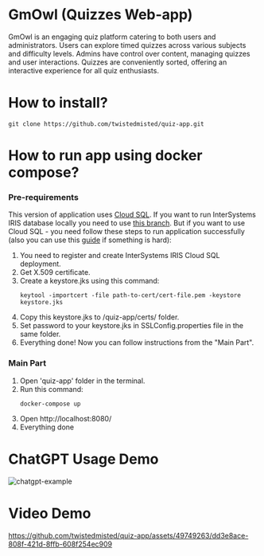 # GmOwl (Quizzes Web-app)
GmOwl is an engaging quiz platform catering to both users and administrators. Users can explore timed quizzes across various subjects and difficulty levels. Admins have control over content, managing quizzes and user interactions. Quizzes are conveniently sorted, offering an interactive experience for all quiz enthusiasts.

# How to install?
```
git clone https://github.com/twistedmisted/quiz-app.git
```

# How to run app using docker compose?

### Pre-requirements
This version of application uses [Cloud SQL](https://portal.dap.isccloud.io/account/login). If you want to run InterSystems IRIS database locally you need to use [this branch](https://github.com/twistedmisted/quiz-app/tree/local-irisdb). But if you want to use Cloud SQL - you need follow these steps to run application successfully (also you can use this [guide](https://community.intersystems.com/post/connecting-cloud-sql-dbeaver-using-ssltls) if something is hard):
1. You need to register and create InterSystems IRIS Cloud SQL deployment.
2. Get X.509 certificate.
3. Create a keystore.jks using this command:
   ```
   keytool -importcert -file path-to-cert/cert-file.pem -keystore keystore.jks
   ```
4. Copy this keystore.jks to /quiz-app/certs/ folder.
5. Set password to your keystore.jks in SSLConfig.properties file in the same folder.
6. Everything done! Now you can follow instructions from the "Main Part".

### Main Part
1. Open 'quiz-app' folder in the terminal.
2. Run this command:
   ```
   docker-compose up
   ```
3. Open http://localhost:8080/
4. Everything done

# ChatGPT Usage Demo
![chatgpt-example](https://github.com/twistedmisted/quiz-app/assets/49749263/5ecdcf02-35c8-46e4-bb8b-4b2a0e98b429)


# Video Demo
https://github.com/twistedmisted/quiz-app/assets/49749263/dd3e8ace-808f-421d-8ffb-608f254ec909

